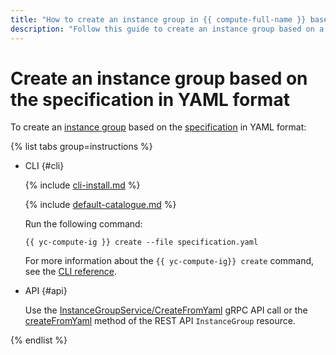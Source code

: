 ```yaml
---
title: "How to create an instance group in {{ compute-full-name }} based on a YAML specification"
description: "Follow this guide to create an instance group based on a YAML specification."
---
```


# Create an instance group based on the specification in YAML format

To create an [instance group](../../concepts/instance-groups/index.md) based on the [specification](../../concepts/instance-groups/specification.md) in YAML format:

{% list tabs group=instructions %}

- CLI {#cli}

   {% include [cli-install.md](../../../_includes/cli-install.md) %}

   {% include [default-catalogue.md](../../../_includes/default-catalogue.md) %}

   Run the following command:

   ```
   {{ yc-compute-ig }} create --file specification.yaml
   ```

   For more information about the `{{ yc-compute-ig}} create` command, see the [CLI reference](../../../cli/cli-ref/managed-services/compute/instance-group/create.md).

- API {#api}

   Use the [InstanceGroupService/CreateFromYaml](../../api-ref/grpc/instance_group_service.md#CreateFromYaml) gRPC API call or the [createFromYaml](../../api-ref/InstanceGroup/createFromYaml.md) method of the REST API `InstanceGroup` resource.

{% endlist %}